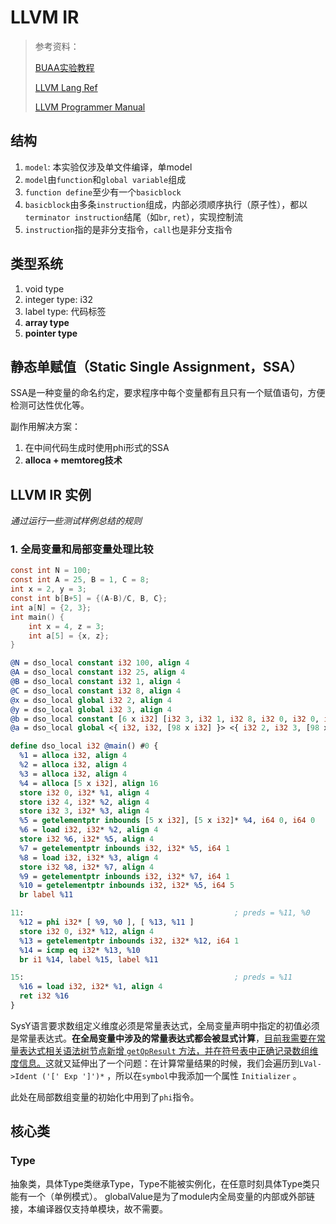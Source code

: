 # LLVM IR
> 参考资料：
> 
> [BUAA实验教程](https://buaa-se-compiling.github.io/)
> 
> [LLVM Lang Ref](https://llvm.org/docs/LangRef.html)
> 
> [LLVM Programmer Manual](https://llvm.org/docs/ProgrammersManual.html#the-core-llvm-class-hierarchy-reference)

## 结构
1. `model`: 本实验仅涉及单文件编译，单model
2. `model`由`function`和`global variable`组成
3. `function define`至少有一个`basicblock`
4. `basicblock`由多条`instruction`组成，内部必须顺序执行（原子性），都以`terminator instruction`结尾（如`br`, `ret`），实现控制流
5. `instruction`指的是非分支指令，`call`也是非分支指令

## 类型系统
1. void type
2. integer type: i32
3. label type: 代码标签
4. **array type**
5. **pointer type**

## 静态单赋值（Static Single Assignment，SSA）
SSA是一种变量的命名约定，要求程序中每个变量都有且只有一个赋值语句，方便检测可达性优化等。

副作用解决方案：
1. 在中间代码生成时使用phi形式的SSA
2. **alloca + memtoreg技术**

## LLVM IR 实例

*通过运行一些测试样例总结的规则*

### 1. 全局变量和局部变量处理比较

```C
const int N = 100;
const int A = 25, B = 1, C = 8;
int x = 2, y = 3;
const int b[B+5] = {(A-B)/C, B, C};
int a[N] = {2, 3};
int main() {
    int x = 4, z = 3;
    int a[5] = {x, z};
}
```

```LLVM
@N = dso_local constant i32 100, align 4
@A = dso_local constant i32 25, align 4
@B = dso_local constant i32 1, align 4
@C = dso_local constant i32 8, align 4
@x = dso_local global i32 2, align 4
@y = dso_local global i32 3, align 4
@b = dso_local constant [6 x i32] [i32 3, i32 1, i32 8, i32 0, i32 0, i32 0], align 16
@a = dso_local global <{ i32, i32, [98 x i32] }> <{ i32 2, i32 3, [98 x i32] zeroinitializer }>, align 16

define dso_local i32 @main() #0 {
  %1 = alloca i32, align 4
  %2 = alloca i32, align 4
  %3 = alloca i32, align 4
  %4 = alloca [5 x i32], align 16
  store i32 0, i32* %1, align 4
  store i32 4, i32* %2, align 4
  store i32 3, i32* %3, align 4
  %5 = getelementptr inbounds [5 x i32], [5 x i32]* %4, i64 0, i64 0
  %6 = load i32, i32* %2, align 4
  store i32 %6, i32* %5, align 4
  %7 = getelementptr inbounds i32, i32* %5, i64 1
  %8 = load i32, i32* %3, align 4
  store i32 %8, i32* %7, align 4
  %9 = getelementptr inbounds i32, i32* %7, i64 1
  %10 = getelementptr inbounds i32, i32* %5, i64 5
  br label %11

11:                                               ; preds = %11, %0
  %12 = phi i32* [ %9, %0 ], [ %13, %11 ]
  store i32 0, i32* %12, align 4
  %13 = getelementptr inbounds i32, i32* %12, i64 1
  %14 = icmp eq i32* %13, %10
  br i1 %14, label %15, label %11

15:                                               ; preds = %11
  %16 = load i32, i32* %1, align 4
  ret i32 %16
}
```

SysY语言要求数组定义维度必须是常量表达式，全局变量声明中指定的初值必须是常量表达式。**在全局变量中涉及的常量表达式都会被显式计算**，<u>目前我需要在常量表达式相关语法树节点新增 `getOpResult` 方法，并在符号表中正确记录数组维度信息。</u>这就又延伸出了一个问题：在计算常量结果的时候，我们会遍历到`LVal->Ident ('[' Exp ']')*` ，所以在`symbol`中我添加一个属性 `Initializer` 。

此处在局部数组变量的初始化中用到了`phi`指令。

## 核心类
### Type
抽象类，具体Type类继承Type，Type不能被实例化，在任意时刻具体Type类只能有一个（单例模式）。
globalValue是为了module内全局变量的内部或外部链接，本编译器仅支持单模块，故不需要。